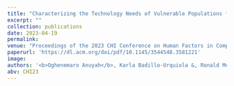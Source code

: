 ```yaml
---
title: "Characterizing the Technology Needs of Vulnerable Populations for Participation in Research and Design by Adopting Maslow’s Hierarchy of Needs"
excerpt: ""
collection: publications
date: 2023-04-19
permalink:
venue: "Proceedings of the 2023 CHI Conference on Human Factors in Computing System (CHI '23)."
paperurl: 'https://dl.acm.org/doi/pdf/10.1145/3544548.3581221'
image:
authors: '<b>Oghenemaro Anuyah</b>, Karla Badillo-Urquiola &, Ronald Metoyer.'
abv: CHI23
---
```


